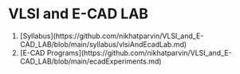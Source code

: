 # VLSI and E-CAD LAB
<ol>
  <li>
[Syllabus](https://github.com/nikhatparvin/VLSI_and_E-CAD_LAB/blob/main/syllabus/vlsiAndEcadLab.md)
</li>
<li>
[E-CAD Programs](https://github.com/nikhatparvin/VLSI_and_E-CAD_LAB/blob/main/ecadExperiments.md)
</li>


</ol>
